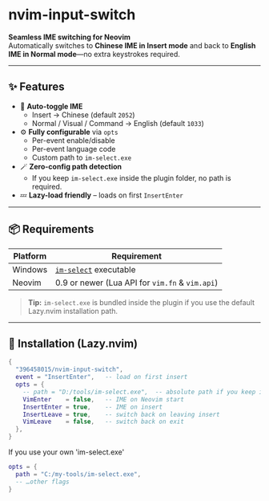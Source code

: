 # nvim-input-switch

**Seamless IME switching for Neovim**  
Automatically switches to **Chinese IME in Insert mode** and back to **English IME in Normal mode**—no extra keystrokes required.

---

## ✨ Features

- 🔄 **Auto-toggle IME**  
  - Insert → Chinese (default `2052`)  
  - Normal / Visual / Command → English (default `1033`)
- ⚙️ **Fully configurable** via `opts`  
  - Per-event enable/disable  
  - Per-event language code  
  - Custom path to `im-select.exe`
- 🪄 **Zero-config path detection**  
  - If you keep `im-select.exe` inside the plugin folder, no path is required.
- 💤 **Lazy-load friendly** – loads on first `InsertEnter`

---

## 📦 Requirements

| Platform | Requirement                              |
| -------- | ---------------------------------------- |
| Windows  | [`im-select`](https://github.com/daipeihust/im-select) executable |
| Neovim   | 0.9 or newer (Lua API for `vim.fn` & `vim.api`) |

> **Tip:** `im-select.exe` is bundled inside the plugin if you use the default Lazy.nvim installation path.

---

## 🚀 Installation (Lazy.nvim)

```lua
{
  "396458015/nvim-input-switch",
  event = "InsertEnter",   -- load on first insert
  opts = {
    -- path = "D:/tools/im-select.exe",  -- absolute path if you keep it elsewhere
    VimEnter    = false,   -- IME on Neovim start
    InsertEnter = true,    -- IME on insert
    InsertLeave = true,    -- switch back on leaving insert
    VimLeave    = false,   -- switch back on exit
  },
}
```

If you use your own 'im-select.exe'

```lua
opts = {
  path = "C:/my-tools/im-select.exe",
  -- …other flags
}
```

